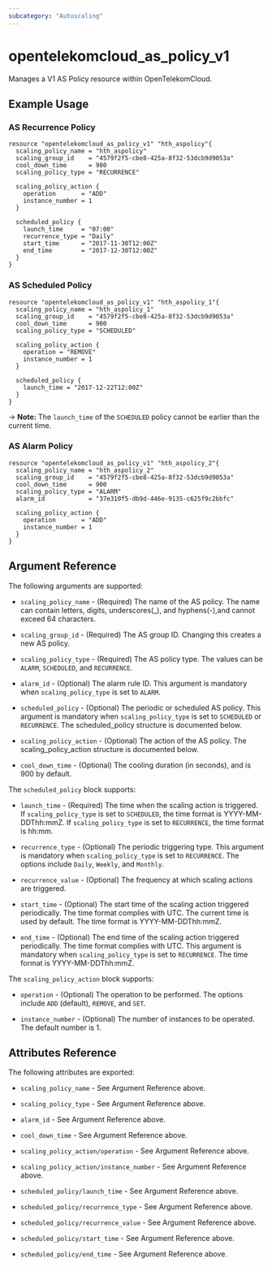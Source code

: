 ```yaml
---
subcategory: "Autoscaling"
---
```


# opentelekomcloud_as_policy_v1

Manages a V1 AS Policy resource within OpenTelekomCloud.

## Example Usage

### AS Recurrence Policy

```hcl
resource "opentelekomcloud_as_policy_v1" "hth_aspolicy"{
  scaling_policy_name = "hth_aspolicy"
  scaling_group_id    = "4579f2f5-cbe8-425a-8f32-53dcb9d9053a"
  cool_down_time      = 900
  scaling_policy_type = "RECURRENCE"

  scaling_policy_action {
    operation       = "ADD"
    instance_number = 1
  }

  scheduled_policy {
    launch_time     = "07:00"
    recurrence_type = "Daily"
    start_time      = "2017-11-30T12:00Z"
    end_time        = "2017-12-30T12:00Z"
  }
}
```

### AS Scheduled Policy

```hcl
resource "opentelekomcloud_as_policy_v1" "hth_aspolicy_1"{
  scaling_policy_name = "hth_aspolicy_1"
  scaling_group_id    = "4579f2f5-cbe8-425a-8f32-53dcb9d9053a"
  cool_down_time      = 900
  scaling_policy_type = "SCHEDULED"

  scaling_policy_action {
    operation = "REMOVE"
    instance_number = 1
  }

  scheduled_policy {
    launch_time = "2017-12-22T12:00Z"
  }
}
```

-> **Note:** The `launch_time` of the `SCHEDULED` policy cannot be earlier than the current time.

### AS Alarm Policy

```hcl
resource "opentelekomcloud_as_policy_v1" "hth_aspolicy_2"{
  scaling_policy_name = "hth_aspolicy_2"
  scaling_group_id    = "4579f2f5-cbe8-425a-8f32-53dcb9d9053a"
  cool_down_time      = 900
  scaling_policy_type = "ALARM"
  alarm_id            = "37e310f5-db9d-446e-9135-c625f9c2bbfc"
  
  scaling_policy_action {
    operation       = "ADD"
    instance_number = 1
  }
}
```

## Argument Reference

The following arguments are supported:

* `scaling_policy_name` - (Required) The name of the AS policy. The name can contain letters,
    digits, underscores(_), and hyphens(-),and cannot exceed 64 characters.

* `scaling_group_id` - (Required) The AS group ID. Changing this creates a new AS policy.

* `scaling_policy_type` - (Required) The AS policy type. The values can be `ALARM`, `SCHEDULED`,
    and `RECURRENCE`.

* `alarm_id` - (Optional) The alarm rule ID. This argument is mandatory
    when `scaling_policy_type` is set to `ALARM`.

* `scheduled_policy` - (Optional) The periodic or scheduled AS policy. This argument is mandatory
    when `scaling_policy_type` is set to `SCHEDULED` or `RECURRENCE`. The scheduled_policy structure
    is documented below.

* `scaling_policy_action` - (Optional) The action of the AS policy. The scaling_policy_action
    structure is documented below.

* `cool_down_time` - (Optional) The cooling duration (in seconds), and is 900 by default.

The `scheduled_policy` block supports:

* `launch_time` - (Required) The time when the scaling action is triggered. If `scaling_policy_type`
  is set to `SCHEDULED`, the time format is YYYY-MM-DDThh:mmZ. If `scaling_policy_type` is set to
  `RECURRENCE`, the time format is hh:mm.

* `recurrence_type` - (Optional) The periodic triggering type. This argument is mandatory when
  `scaling_policy_type` is set to `RECURRENCE`. The options include `Daily`, `Weekly`, and `Monthly`.

* `recurrence_value` - (Optional) The frequency at which scaling actions are triggered.

* `start_time` - (Optional) The start time of the scaling action triggered periodically.
  The time format complies with UTC. The current time is used by default. The time
  format is YYYY-MM-DDThh:mmZ.

* `end_time` - (Optional) The end time of the scaling action triggered periodically.
  The time format complies with UTC. This argument is mandatory when `scaling_policy_type`
  is set to `RECURRENCE`. The time format is YYYY-MM-DDThh:mmZ.

The `scaling_policy_action` block supports:

* `operation` - (Optional) The operation to be performed. The options include `ADD` (default), `REMOVE`,
  and `SET`.

* `instance_number` - (Optional) The number of instances to be operated. The default number is 1.

## Attributes Reference

The following attributes are exported:

* `scaling_policy_name` - See Argument Reference above.

* `scaling_policy_type` - See Argument Reference above.

* `alarm_id` - See Argument Reference above.

* `cool_down_time` - See Argument Reference above.

* `scaling_policy_action/operation` - See Argument Reference above.

* `scaling_policy_action/instance_number` - See Argument Reference above.

* `scheduled_policy/launch_time` - See Argument Reference above.

* `scheduled_policy/recurrence_type` - See Argument Reference above.

* `scheduled_policy/recurrence_value` - See Argument Reference above.

* `scheduled_policy/start_time` - See Argument Reference above.

* `scheduled_policy/end_time` - See Argument Reference above.
